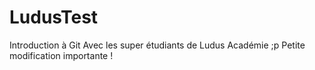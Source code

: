 # LudusTest
Introduction à Git
Avec les super étudiants de Ludus Académie ;p
Petite modification importante !
